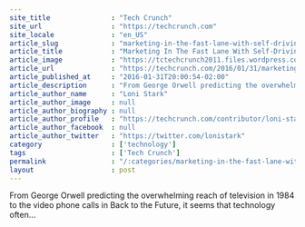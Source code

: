 ```yaml
---
site_title               : "Tech Crunch"
site_url                 : "https://techcrunch.com"
site_locale              : "en_US"
article_slug             : "marketing-in-the-fast-lane-with-self-driving-cars"
article_title            : "Marketing In The Fast Lane With Self-Driving Cars"
article_image            : "https://tctechcrunch2011.files.wordpress.com/2016/01/autocar.jpg?w=764&h=400&crop=1"
article_url              : "https://techcrunch.com/2016/01/31/marketing-in-the-fast-lane-with-self-driving-cars/"
article_published_at     : "2016-01-31T20:00:54-02:00"
article_description      : "From George Orwell predicting the overwhelming reach of television in 1984 to the video phone calls in Back to the Future, it seems that technology often..."
article_author_name      : "Loni Stark"
article_author_image     : null
article_author_biography : null
article_author_profile   : "https://techcrunch.com/contributor/loni-stark/"
article_author_facebook  : null
article_author_twitter   : "https://twitter.com/lonistark"
category                 : ['technology']
tags                     : ['Tech Crunch']
permalink                : "/:categories/marketing-in-the-fast-lane-with-self-driving-cars/"
layout                   : post
---
```


From George Orwell predicting the overwhelming reach of television in 1984 to the video phone calls in Back to the Future, it seems that technology often...
